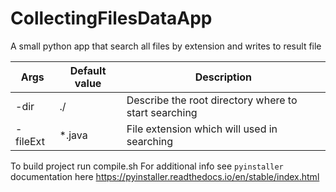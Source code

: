 # CollectingFilesDataApp
A small python app that search all files by extension and writes to result file

| Args | Default value | Description |
| --- | --- | --- |
| -dir | ./ | Describe the root directory where to start searching |
| -fileExt | *.java | File extension which will used in searching |

To build project run compile.sh 
For additional info see ``pyinstaller`` documentation here https://pyinstaller.readthedocs.io/en/stable/index.html 
